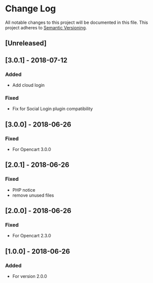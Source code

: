 # Change Log

All notable changes to this project will be documented in this file. 
This project adheres to [Semantic Versioning](http://semver.org/).


## [Unreleased]


## [3.0.1] - 2018-07-12
### Added
* Add cloud login

### Fixed
* Fix for Social Login plugin compatibility

## [3.0.0] - 2018-06-26
### Fixed
* For Opencart 3.0.0

## [2.0.1] - 2018-06-26
### Fixed
*  PHP notice
*  remove unused files

## [2.0.0] - 2018-06-26
### Fixed
*  For Opencart 2.3.0

## [1.0.0] - 2018-06-26
### Added
- For version 2.0.0
